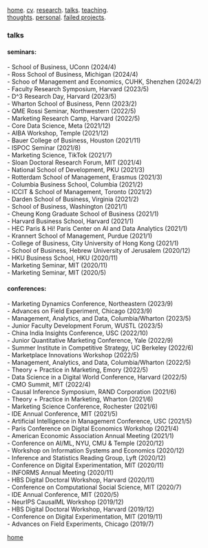 [home](./). [cv](./assets/files/CV.pdf). [research](./research.md). [talks](./talk.md). [teaching](./teaching.md). <br/>
[thoughts](./thought.md). [personal](./hobby.md). [failed projects](./failed.md).

### talks

#### seminars:

\- School of Business, UConn (2024/4)<br/>
\- Ross School of Business, Michigan (2024/4)<br/>
\- Schoo of Management and Economics, CUHK, Shenzhen (2024/2)<br/>
\- Faculty Research Symposium, Harvard (2023/5)<br/>
\- D^3 Research Day, Harvard (2023/5)<br/>
\- Wharton School of Business, Penn (2023/2)<br/>
\- QME Rossi Seminar, Northwestern (2022/5)<br/>
\- Marketing Research Camp, Harvard (2022/5)<br/>
\- Core Data Science, Meta (2021/12)<br/>
\- AIBA Workshop, Temple (2021/12)<br/>
\- Bauer College of Business, Houston (2021/11)<br/>
\- ISPOC Seminar (2021/8)<br/>
\- Marketing Science, TikTok (2021/7)<br/>
\- Sloan Doctoral Research Forum, MIT (2021/4)<br/>
\- National School of Development, PKU (2021/3)<br/>
\- Rotterdam School of Management, Erasmus (2021/3)<br/>
\- Columbia Business School, Columbia (2021/2)<br/>
\- ICCIT & School of Management, Toronto (2021/2)<br/>
\- Darden School of Business, Virginia (2021/2)<br/>
\- School of Business, Washington (2021/1)<br/>
\- Cheung Kong Graduate School of Business (2021/1)<br/>
\- Harvard Business School, Harvard (2021/1)<br/>
\- HEC Paris & Hi! Paris Center on AI and Data Analytics (2021/1)<br/>
\- Krannert School of Management, Purdue (2021/1)<br/>
\- College of Business, City University of Hong Kong (2021/1)<br/>
\- School of Business, Hebrew University of Jerusalem (2020/12)<br/>
\- HKU Business School, HKU (2020/11)<br/>
\- Marketing Seminar, MIT (2020/11)<br/>
\- Marketing Seminar, MIT (2020/5)<br/>

#### conferences:

\- Marketing Dynamics Conference, Northeastern (2023/9)<br/>
\- Advances on Field Experiment, Chicago (2023/9)<br/>
\- Management, Analytics, and Data, Columbia/Wharton (2023/5)<br/>
\- Junior Faculty Development Forum, WUSTL (2023/5)<br/>
\- China India Insights Conference, USC (2022/10)<br/>
\- Junior Quantitative Marketing Conference, Yale (2022/9)<br/>
\- Summer Institute in Competitive Strategy, UC Berkeley (2022/6)<br/>
\- Marketplace Innovations Workshop (2022/5)<br/>
\- Management, Analytics, and Data, Columbia/Wharton (2022/5)<br/>
\- Theory + Practice in Marketing, Emory (2022/5)<br/>
\- Data Science in a Digital World Conference, Harvard (2022/5)<br/>
\- CMO Summit, MIT (2022/4)<br/>
\- Causal Inference Symposium, RAND Corporation (2021/6)<br/>
\- Theory + Practice in Marketing, Wharton (2021/6)<br/>
\- Marketing Science Conference, Rochester (2021/6)<br/>
\- IDE Annual Conference, MIT (2021/5)<br/>
\- Artificial Intelligence in Management Conference, USC (2021/5)<br/>
\- Paris Conference on Digital Economics Workshop (2021/4)<br/>
\- American Economic Association Annual Meeting (2021/1)<br/>
\- Conference on AI/ML, NYU, CMU & Temple (2020/12)<br/>
\- Workshop on Information Systems and Economics (2020/12)<br/>
\- Inference and Statistics Reading Group, Lyft (2020/12)<br/>
\- Conference on Digital Experimentation, MIT (2020/11)<br/>
\- INFORMS Annual Meeting (2020/11)<br/>
\- HBS Digital Doctoral Workshop, Harvard (2020/11)<br/>
\- Conference on Computational Social Science, MIT (2020/7)<br/>
\- IDE Annual Conference, MIT (2020/5)<br/>
\- NeurIPS CausalML Workshop (2019/12)<br/>
\- HBS Digital Doctoral Workshop, Harvard (2019/12)<br/>
\- Conference on Digital Experimentation, MIT (2019/11)<br/>
\- Advances on Field Experiments, Chicago (2019/7)<br/>

[home](./)

<!-- <ins>On the "science" and "engineering" type of research in business schools</ins>
Broadly speaking, I think there are two main flavors in the type of research conducted in business schools. I call them the "science" and "engineering" type. The "science" type solves intellectual puzzles, the purpose is to understand and explain. The "engineering" type provides solution to practical problems and can be implemented to show a real business impact. A good "science" type of research doesn't need to have a direct application, similarly, a good "engineering" type of research may not have a conceptual breakthrough. 
<ins>On my frustration with English dictionaries</ins>
They do two things that frustrate me. They either explain a world I don't know with another word that I don't know, or even worse, they explain a word with itself. I didn't know it is possible to bootstrap in languages? I was looking up the word _vexatious_ on Webster dictionary the other day and it says _causing vexation_, still don't know what it means. Then I search for _vexation_ it says _the quality or state of being vexed_. Really? I felt annoyed and still don't know what vexed means till this day. --> 


